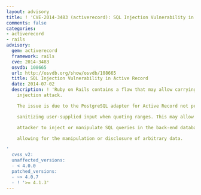 ```yaml
---
layout: advisory
title: ! 'CVE-2014-3483 (activerecord): SQL Injection Vulnerability in Active Record'
comments: false
categories:
- activerecord
- rails
advisory:
  gem: activerecord
  framework: rails
  cve: 2014-3483
  osvdb: 108665
  url: http://osvdb.org/show/osvdb/108665
  title: SQL Injection Vulnerability in Active Record
  date: 2014-07-02
  description: ! 'Ruby on Rails contains a flaw that may allow carrying out an SQL
    injection attack.

    The issue is due to the PostgreSQL adapter for Active Record not properly

    sanitizing user-supplied input when quoting ranges. This may allow a remote

    attacker to inject or manipulate SQL queries in the back-end database,

    allowing for the manipulation or disclosure of arbitrary data.

'
  cvss_v2: 
  unaffected_versions:
  - < 4.0.0
  patched_versions:
  - ~> 4.0.7
  - ! '>= 4.1.3'
---
```

